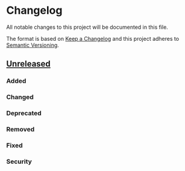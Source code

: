 # Changelog
All notable changes to this project will be documented in this file.

The format is based on [Keep a Changelog](http://keepachangelog.com/en/1.0.0/)
and this project adheres to [Semantic Versioning](http://semver.org/spec/v2.0.0.html).

## [Unreleased]
### Added
### Changed
### Deprecated
### Removed
### Fixed
### Security

[Unreleased]: https://github.com/olivierlacan/keep-a-changelog/compare/v2.3.0...HEAD
[v2.3.0]: https://github.com/bdellegrazie/ansible-role-node_exporter/compare/v2.2.2...v2.3.0
[v2.2.2]: https://github.com/bdellegrazie/ansible-role-node_exporter/compare/v2.2.1...v2.2.2
[v2.2.1]: https://github.com/bdellegrazie/ansible-role-node_exporter/compare/v2.2.0...v2.2.1
[v2.2.0]: https://github.com/bdellegrazie/ansible-role-node_exporter/compare/v2.1.0...v2.2.0
[v2.1.0]: https://github.com/bdellegrazie/ansible-role-node_exporter/compare/v2.0.2...v2.1.0
[v2.0.2]: https://github.com/bdellegrazie/ansible-role-node_exporter/compare/v2.0.1...v2.0.2
[v2.0.1]: https://github.com/bdellegrazie/ansible-role-node_exporter/compare/v2.0.0...v2.0.1
[v2.0.0]: https://github.com/bdellegrazie/ansible-role-node_exporter/compare/v1.1.0...v2.0.0
[v1.1.0]: https://github.com/bdellegrazie/ansible-role-node_exporter/compare/v1.0.1...v1.1.0
[v1.0.1]: https://github.com/bdellegrazie/ansible-role-node_exporter/compare/v1.0.0...v1.0.1
[v1.0.0]: https://github.com/bdellegrazie/ansible-role-node_exporter/compare/...v1.0.0

